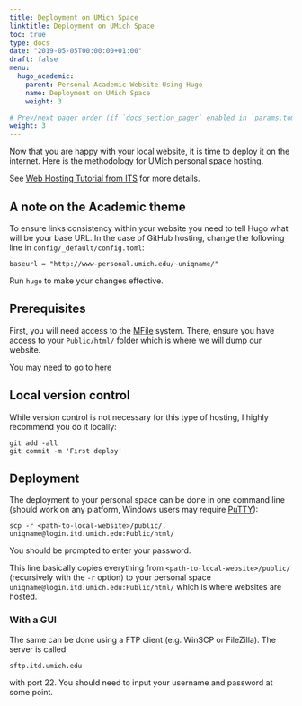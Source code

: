 ```yaml
---
title: Deployment on UMich Space 
linktitle: Deployment on UMich Space 
toc: true
type: docs
date: "2019-05-05T00:00:00+01:00"
draft: false
menu:
  hugo_academic:
    parent: Personal Academic Website Using Hugo
    name: Deployment on UMich Space 
    weight: 3

# Prev/next pager order (if `docs_section_pager` enabled in `params.toml`)
weight: 3
---
```





Now that you are happy with your local website, it is time to deploy it on the internet. Here is the methodology for UMich personal space hosting.

See [Web Hosting Tutorial from ITS](http://www.umich.edu/~umweb/how-to/homepage.html) for more details.

## A note on the Academic theme

To ensure links consistency within your website you need to tell Hugo what will be your base URL. In the case of GitHub hosting, change the following line in `config/_default/config.toml`:
```
baseurl = "http://www-personal.umich.edu/~uniqname/"
```

Run `hugo` to make your changes effective.

## Prerequisites

First, you will need access to the [MFile](https://mfile.umich.edu/) system. There, ensure you have access to your `Public/html/` folder which is where we will dump our website.

You may need to go to [here](https://mfile.umich.edu/make-webspace/)

## Local version control

While version control is not necessary for this type of hosting, I highly recommend you do it locally:
```git
git add -all
git commit -m 'First deploy'
```

## Deployment

The deployment to your personal space can be done in one command line (should work on any platform, Windows users may require [PuTTY](https://putty.org/)):
```
scp -r <path-to-local-website>/public/. uniqname@login.itd.umich.edu:Public/html/
```
You should be prompted to enter your password. 

This line basically copies everything from `<path-to-local-website>/public/` (recursively with the `-r` option) to your personal space `uniqname@login.itd.umich.edu:Public/html/` which is where websites are hosted.

### With a GUI

The same can be done using a FTP client (e.g. WinSCP or FileZilla). The server is called
```shell
sftp.itd.umich.edu
```
with port 22. You should need to input your username and password at some point. 


